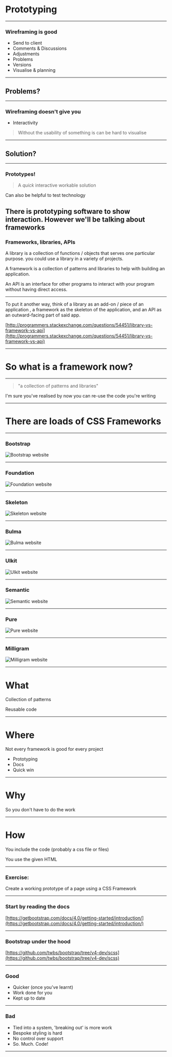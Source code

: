 # Prototyping
---

### Wireframing is good

- Send to client
- Comments & Discussions
- Adjustments
- Problems
- Versions
- Visualise & planning

---

## Problems?

---

### Wireframing doesn't give you

- Interactivity

> Without the usability of something is can be hard to visualise

---

## Solution?

---

### Prototypes!

> A _quick_ interactive workable solution

Can also be helpful to test technology

There is prototyping software to show interaction. However we'll be talking about frameworks
---


### Frameworks, libraries, APIs

A library is a collection of functions / objects that serves one particular purpose. you could use a library in a variety of projects.

A framework is a collection of patterns and libraries to help with building an application.

An API is an interface for other programs to interact with your program without having direct access.

---

To put it another way, think of a library as an add-on / piece of an application , a framework as the skeleton of the application, and an API as an outward-facing part of said app.

[http://programmers.stackexchange.com/questions/54451/library-vs-framework-vs-api](http://programmers.stackexchange.com/questions/54451/library-vs-framework-vs-api)


---

# So what is a framework now?

---

> "a collection of patterns and libraries"

I'm sure you've realised by now you can re-use the code you're writing

---

# There are loads of CSS Frameworks

---

### Bootstrap

![Bootstrap website](slides/CSS/11_frameworks/bootstrap.png)

---

### Foundation

![Foundation website](slides/CSS/11_frameworks/foundation.png)

---

### Skeleton

![Skeleton website](slides/CSS/11_frameworks/skeleton.png)

---

### Bulma

![Bulma website](slides/CSS/11_frameworks/bulma.png)

---

### UIkit

![UIkit website](slides/CSS/11_frameworks/uikit.png)

---

### Semantic

![Semantic website](slides/CSS/11_frameworks/semantic.png)

---

### Pure

![Pure website](slides/CSS/11_frameworks/pure.png)

---

### Milligram

![Milligram website](slides/CSS/11_frameworks/milligram.png)

---

# What

Collection of patterns

Reusable code

---

# Where

Not every framework is good for every project

- Prototyping
- Docs
- Quick win

---

# Why

So you don't have to do the work

---

# How

You include the code (probably a css file or files)

You use the given HTML

---
### Exercise:

Create a working prototype of a page using a CSS Framework

---

### Start by reading the docs

[https://getbootstrap.com/docs/4.0/getting-started/introduction/](https://getbootstrap.com/docs/4.0/getting-started/introduction/)

---

### Bootstrap under the hood

[https://github.com/twbs/bootstrap/tree/v4-dev/scss](https://github.com/twbs/bootstrap/tree/v4-dev/scss)

---

### Good

- Quicker (once you've learnt)
- Work done for you
- Kept up to date

---

### Bad

- Tied into a system, 'breaking out' is more work
- Bespoke styling is hard
- No control over support
- So. Much. Code!

---

